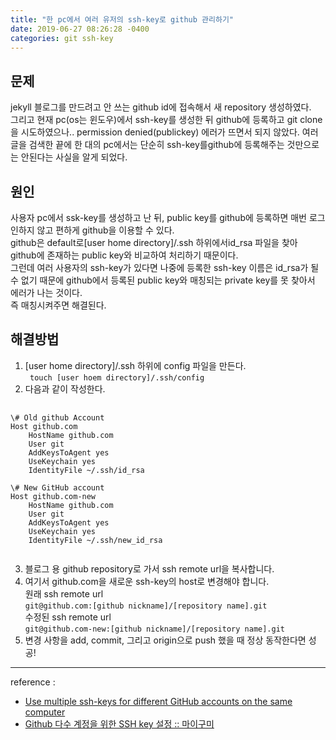 ```yaml
---
title: "한 pc에서 여러 유저의 ssh-key로 github 관리하기"
date: 2019-06-27 08:26:28 -0400
categories: git ssh-key
---
```

## 문제
jekyll 블로그를 만드려고 안 쓰는 github id에 접속해서 새 repository 생성하였다.  
그리고 현재 pc(os는 윈도우)에서 ssh-key를 생성한 뒤 github에 등록하고 git clone을 시도하였으나..
permission denied(publickey) 에러가 뜨면서 되지 않았다.
여러 글을 검색한 끝에 한 대의 pc에서는 단순히 ssh-key를github에 등록해주는 것만으로는 안된다는 사실을 알게 되었다.  
  
## 원인
사용자 pc에서 ssk-key를 생성하고 난 뒤, public key를 github에 등록하면 매번 로그인하지 않고 편하게 github을 이용할 수 있다.  
github은 default로[user home directory]/.ssh 하위에서id_rsa 파일을 찾아 github에 존재하는 public key와 비교하여 처리하기 때문이다.  
그런데 여러 사용자의 ssh-key가 있다면 나중에 등록한 ssh-key 이름은 id_rsa가 될 수 없기 때문에 
github에서 등록된 public key와 매칭되는 private key를 못 찾아서 에러가 나는 것이다.  
즉 매칭시켜주면 해결된다.  
  
## 해결방법
1. [user home directory]/.ssh 하위에 config 파일을 만든다.  
``` touch [user hoem directory]/.ssh/config```
2. 다음과 같이 작성한다.  
<pre>
	<code>
\# Old github Account
Host github.com
	HostName github.com
	User git
	AddKeysToAgent yes
	UseKeychain yes
	IdentityFile ~/.ssh/id_rsa

\# New GitHub account
Host github.com-new
	HostName github.com
	User git
	AddKeysToAgent yes
	UseKeychain yes
	IdentityFile ~/.ssh/new_id_rsa 
	</code>
</pre>
 3. 블로그 용 github repository로 가서 ssh remote url을 복사합니다.
 4. 여기서 github.com을 새로운 ssh-key의 host로 변경해야 합니다.  
 원래 ssh remote url  
 ```git@github.com:[github nickname]/[repository name].git```  
 수정된 ssh remote url  
 ```git@github.com-new:[github nickname]/[repository name].git```
 5. 변경 사항을 add, commit, 그리고 origin으로 push 했을 때 정상 동작한다면 성공!  

 ---  
 reference :  
 - [Use multiple ssh-keys for different GitHub accounts on the same computer](https://medium.com/@xiaolishen/use-multiple-ssh-keys-for-different-github-accounts-on-the-same-computer-7d7103ca8693"미디엄")
 - [Github 다수 계정을 위한 SSH key 설정 :: 마이구미](https://mygumi.tistory.com/96"마이구미")








